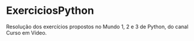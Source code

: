 # ExerciciosPython
Resolução dos exercícios propostos no Mundo 1, 2 e 3 de Python, do canal Curso em Vídeo.
